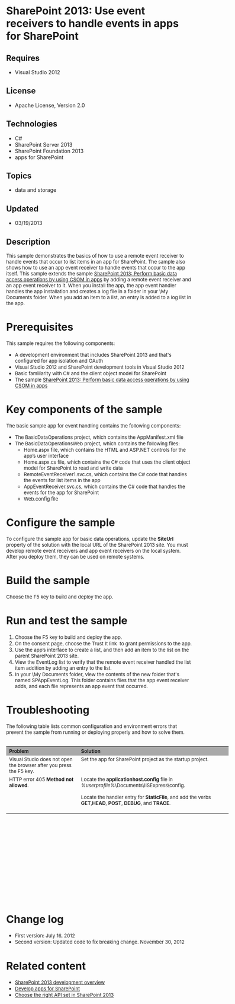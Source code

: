 # SharePoint 2013: Use event receivers to handle events in apps for SharePoint
## Requires
- Visual Studio 2012
## License
- Apache License, Version 2.0
## Technologies
- C#
- SharePoint Server 2013
- SharePoint Foundation 2013
- apps for SharePoint
## Topics
- data and storage
## Updated
- 03/19/2013
## Description

<p><span style="font-size:small">This sample demonstrates the basics of how to use a remote event receiver to handle events that occur to list items in an app for SharePoint. The sample also shows how to use an app event receiver to handle events that occur
 to the app itself. This sample extends the sample <a href="http://code.msdn.microsoft.com/SharePoint-2013-Perform-eba8df54">
SharePoint 2013: Perform basic data access operations by using CSOM in apps</a> by adding a remote event receiver and an app event receiver to it. When you install the app, the app event handler handles the app installation and creates a log file in a folder
 in your \My Documents folder. When you add an item to a list, an entry is added to a log list in the app.</span></p>
<h1>Prerequisites</h1>
<p><span style="font-size:small">This sample requires the following components:</span></p>
<ul>
<li><span style="font-size:small">A development environment that includes SharePoint 2013 and that's configured for app isolation and OAuth</span>
</li><li><span style="font-size:small">Visual Studio 2012 and SharePoint development tools in Visual Studio 2012</span>
</li><li><span style="font-size:small">Basic familiarity with C# and the client object model for SharePoint</span>
</li><li><span style="font-size:small">The sample <a href="http://code.msdn.microsoft.com/SharePoint-2013-Perform-eba8df54">
SharePoint 2013: Perform basic data access operations by using CSOM in apps</a></span>
</li></ul>
<h1>Key components of the sample</h1>
<p><span style="font-size:small">The basic sample app for event handling contains the following components:</span></p>
<ul>
<li><span style="font-size:small">The BasicDataOperations project, which contains the AppManifest.xml file</span>
</li><li><span style="font-size:small">The BasicDataOperationsWeb project, which contains the following files:</span>
<ul>
<li><span style="font-size:small">Home.aspx file, which contains the HTML and ASP.NET controls for the app&rsquo;s user interface</span>
</li><li><span style="font-size:small">Home.aspx.cs file, which contains the C# code that uses the client object model for SharePoint to read and write data</span>
</li><li><span style="font-size:small">RemoteEventReceiver1.svc.cs, which contains the C# code that handles the events for list items in the app</span>
</li><li><span style="font-size:small">AppEventReceiver.svc.cs, which contains the C# code that handles the events for the app for SharePoint</span>
</li><li><span style="font-size:small">Web.config file</span> </li></ul>
</li></ul>
<h1>Configure the sample</h1>
<p><span style="font-size:small">To configure the sample app for basic data operations, update the
<strong>SiteUrl</strong> property of the solution with the local URL of the SharePoint 2013 site. You must develop remote event receivers and app event receivers on the local system. After you deploy them, they can be used on remote systems.</span></p>
<h1>Build the sample</h1>
<p><span style="font-size:small">Choose the F5 key to build and deploy the app.</span></p>
<h1>Run and test the sample</h1>
<ol>
<li><span style="font-size:small">Choose the F5 key to build and deploy the app.</span>
</li><li><span style="font-size:small">On the consent page, choose the Trust It link&nbsp; to grant permissions to the app.</span>
</li><li><span style="font-size:small">Use the app&rsquo;s interface to create a list, and then add an item to the list on the parent SharePoint 2013 site.</span>
</li><li><span style="font-size:small">View the EventLog list to verify that the remote event receiver handled the list item addition by adding an entry to the list.</span>
</li><li><span style="font-size:small">In your \My Documents folder, view the contents of the new folder that's named SPAppEventLog. This folder contains files that the app event receiver adds, and each file represents an app event that occurred.</span>
</li></ol>
<h1>Troubleshooting</h1>
<p><span style="font-size:small">The following table lists common configuration and environment errors that prevent the sample from running or deploying properly and how to solve them.</span></p>
<table border="0" cellspacing="5" cellpadding="5" frame="void" align="left" style="width:601px; height:212px">
<tbody>
<tr style="background-color:#a9a9a9">
<th align="left" scope="col"><strong><span style="font-size:small">Problem </span>
</strong></th>
<th align="left" scope="col"><strong><span style="font-size:small">Solution</span></strong></th>
</tr>
<tr valign="top">
<td><span style="font-size:small">Visual Studio does not open the browser after you press the F5 key.</span></td>
<td><span style="font-size:small">Set the app for SharePoint project as the startup project.</span></td>
</tr>
<tr valign="top">
<td><span style="font-size:small">HTTP error 405 <strong>Method not allowed</strong>.</span></td>
<td><span style="font-size:small">Locate the <strong>applicationhost.config </strong>
file in <em>%userprofile%</em>\Documents\IISExpress\config.</span>
<p><span style="font-size:small">Locate the handler entry for <strong>StaticFile</strong>, and add the verbs
<strong>GET</strong>,<strong>HEAD</strong>, <strong>POST</strong>, <strong>DEBUG</strong>, and
<strong>TRACE</strong>.</span></p>
</td>
</tr>
</tbody>
</table>
<h1><br>
<br>
<span style="font-size:small">&nbsp;</span><br>
<br>
<br>
</h1>
<p>&nbsp;</p>
<p>&nbsp;</p>
<p>&nbsp;</p>
<h1>Change log</h1>
<ul>
<li><span style="font-size:small">First version: July 16, 2012</span> </li><li><span style="font-size:small">Second version: Updated code to fix breaking change.&nbsp;November 30, 2012&nbsp;</span>
</li></ul>
<h1>Related content</h1>
<ul>
<li><span style="font-size:small"><a title="http://msdn.microsoft.com/en-us/library/f86e2695-4d7a-4fc5-bc23-689de96c4b06.aspx" href="http://msdn.microsoft.com/en-us/library/f86e2695-4d7a-4fc5-bc23-689de96c4b06.aspx">SharePoint 2013 development overview</a></span>
</li><li><span style="font-size:small"><a title="http://msdn.microsoft.com/library/71ddde4b-fac4-4d8c-aa2e-524f9c2c4c99" href="http://msdn.microsoft.com/library/71ddde4b-fac4-4d8c-aa2e-524f9c2c4c99">Develop apps for SharePoint</a></span>
</li><li><span style="font-size:small"><a title="http://msdn.microsoft.com/library/f36645da-77c5-47f1-a2ca-13d4b62b320d.aspx" href="http://msdn.microsoft.com/library/f36645da-77c5-47f1-a2ca-13d4b62b320d.aspx">Choose the right API set in SharePoint 2013</a></span>
</li></ul>
